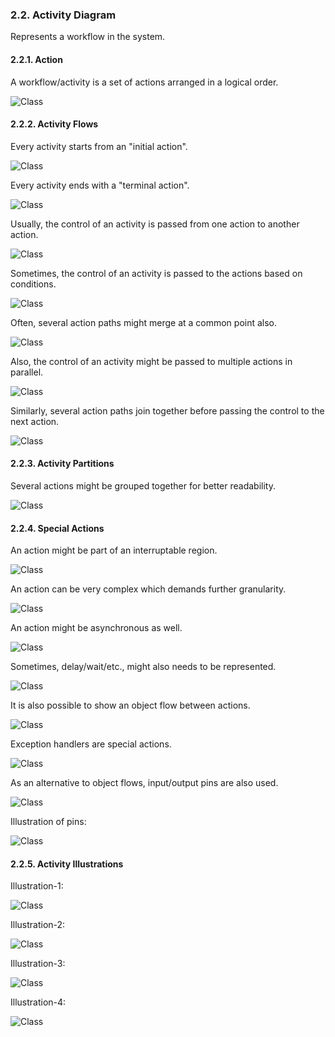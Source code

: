 ### 2.2. Activity Diagram ###
Represents a workflow in the system.

#### 2.2.1. Action ####
A workflow/activity is a set of actions arranged in a logical order.

![Class](notation/activities/activity-1.png)

#### 2.2.2. Activity Flows ####

Every activity starts from an "initial action".

![Class](notation/activities/activity-2.png)

Every activity ends with a "terminal action".

![Class](notation/activities/activity-3.png)

Usually, the control of an activity is passed from one action to another action.

![Class](notation/activities/activity-4.png)

Sometimes, the control of an activity is passed to the actions based on conditions.

![Class](notation/activities/activity-5.png)

Often, several action paths might merge at a common point also.

![Class](notation/activities/activity-6.png)

Also, the control of an activity might be passed to multiple actions in parallel.

![Class](notation/activities/activity-7.png)

Similarly, several action paths join together before passing the control to the next action.

![Class](notation/activities/activity-8.png)

#### 2.2.3. Activity Partitions ####

Several actions might be grouped together for better readability.

![Class](notation/activities/activity-9.png)

#### 2.2.4. Special Actions ####

An action might be part of an interruptable region.

![Class](notation/activities/activity-10.png)

An action can be very complex which demands further granularity.

![Class](notation/activities/activity-11.png)

An action might be asynchronous as well.

![Class](notation/activities/activity-12.png)

Sometimes, delay/wait/etc., might also needs to be represented.

![Class](notation/activities/activity-13.png)

It is also possible to show an object flow between actions.

![Class](notation/activities/activity-14.png)

Exception handlers are special actions.

![Class](notation/activities/activity-15.png)

As an alternative to object flows, input/output pins are also used.

![Class](notation/activities/activity-16.png)

Illustration of pins:

![Class](notation/activities/activity-17.png)

#### 2.2.5. Activity Illustrations ####

Illustration-1:

![Class](notation/activities/activity-18.png)

Illustration-2:

![Class](notation/activities/activity-19.png)

Illustration-3:

![Class](notation/activities/activity-20.png)

Illustration-4:

![Class](notation/activities/activity-21.png)